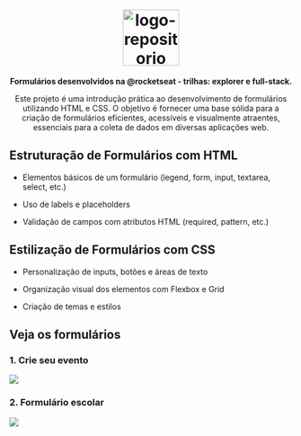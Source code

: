 
<h1 align="center"> <img src="https://github.com/user-attachments/assets/fed26066-6fc6-40a4-9143-481545600d5d" alt="logo-repositorio" height="100" widht="100" /></h1> 
<p align="center"> <b>Formulários desenvolvidos na @rocketseat - trilhas: explorer e full-stack.</b></p>
<p align="center">Este projeto é uma introdução prática ao desenvolvimento de formulários utilizando HTML e CSS. O objetivo é fornecer uma base sólida para a criação de formulários eficientes, acessíveis e visualmente atraentes, essenciais para a coleta de dados em diversas aplicações web.

</p>

## Estruturação de Formulários com HTML

- Elementos básicos de um formulário (legend, form, input, textarea, select, etc.)
 
- Uso de labels e placeholders
- Validação de campos com atributos HTML (required, pattern, etc.)

## Estilização de Formulários com CSS

- Personalização de inputs, botões e áreas de texto
  
- Organização visual dos elementos com Flexbox e Grid
  
- Criação de temas e estilos

## Veja os formulários
  ### 1. Crie seu evento
  <a href="https://event-form-nine.vercel.app/"><img src="https://github.com/user-attachments/assets/d47c694a-06a7-458a-b931-a897e8173200"/></a>

  ### 2. Formulário escolar
  <a href="https://forms-pi-six.vercel.app/"><img src="https://github.com/user-attachments/assets/163729d9-9746-4ed6-a4f9-0ea6c0e4f05b"/></a>
